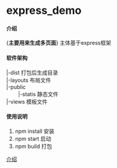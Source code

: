 # express_demo

#### 介绍
{**主要用来生成多页面**}
主体基于express框架

#### 软件架构  
|-dist 打包后生成目录  
|-layouts 布局文件  
|-public  
&nbsp;&nbsp;&nbsp;&nbsp;&nbsp;&nbsp;&nbsp;&nbsp;|-statis 静态文件  
|-views 模板文件


#### 使用说明

1. npm install 安装
2. npm start 启动
3. npm build 打包

[介绍](https://zpfei.ink/259.html)
